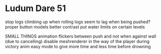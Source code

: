 # Ludum Dare 51

stop logs climbing up when rolling
logs seem to lag when being pushed?
proper button models
better contrast
put water limits on certain levels


SMALL THINGS
animation flickers between push and not when against wall (due to cancelling)
disable meshrenderer in the way of the player during victory anim
easy mode to give more time and less time before drowning